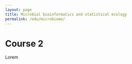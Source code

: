 ```yaml
---
layout: page
title: Microbial bioinformatics and statistical ecology
permalink: /edu/microbiome/
---
```



Course 2
========

Lorem

